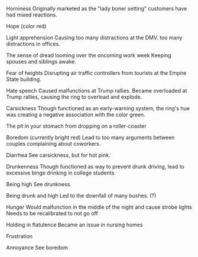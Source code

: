

Horniness
Originally marketed as the "lady boner setting" customers have had mixed reactions. 

Hope (color red)

Light apprehension
Causing too many distractions at the DMV.
too many distractions in offices.

The sense of dread looming over the oncoming work week
Keeping spouses and siblings awake.

Fear of heights
Disrupting air traffic controllers from tourists at the Empire State building.

Hate speech
Caused malfunctions at Trump rallies.
Became overloaded at Trump rallies, causing the ring to overload and explode.

Carsickness 
Though functioned as an early-warning system, the ring's hue was creating a negative association with the color green.

The pit in your stomach from dropping on a roller-coaster


Boredom (currently bright red)
Lead to too many arguments between couples complaining about coworkers.

Diarrhea 
See carsickness, but for hot pink.

Drunkenness
Though functioned as way to prevent drunk driving, lead to excessive binge drinking in college students.

Being high
See drunkness.

Being drunk and high 
Led to the downfall of many bushes. (?)

Hunger
Would malfunction in the middle of the night and cause strobe lights 
Needs to be recalibrated to not go off 

Holding in flatulence
Became an issue in nursing homes

Frustration 

Annoyance
See boredom
